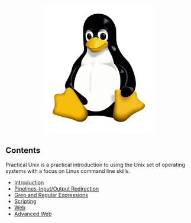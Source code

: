 <div align="center">
	<img width="300" height="350" src="media/logo.png" alt="Linux"></img>
</div>

## Contents  

Practical Unix is a practical introduction to using the Unix set of operating systems with a focus on Linux command line skills.  
- [Introduction](./Lecture%201:%20Intro)
- [Pipelines-Input/Output Redirection](./Lecture%202:%20Pipelines%20-%20Input%26Output%20Redirection)
- [Grep and Regular Expressions]()
- [Scripting]()
- [Web]()
- [Advanced Web]()

